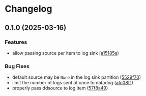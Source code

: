 # Changelog

## 0.1.0 (2025-03-16)


### Features

* allow passing source per item to log sink ([a15185a](https://github.com/imnotjames/bytewax-datadog/commit/a15185a0eef576e474349d75fdd498e43082a3db))


### Bug Fixes

* default source may be `None` in the log sink partition ([5529f70](https://github.com/imnotjames/bytewax-datadog/commit/5529f709c73a09122170c6ad7b30d694ac8fb7dd))
* limit the number of logs sent at once to datadog ([afc08f1](https://github.com/imnotjames/bytewax-datadog/commit/afc08f1a10411207d9fc298d11de51dbb12cac9a))
* properly pass ddsource to log item ([57f8a49](https://github.com/imnotjames/bytewax-datadog/commit/57f8a4928b01d1c138c2f115e4d1a48ce3281217))
